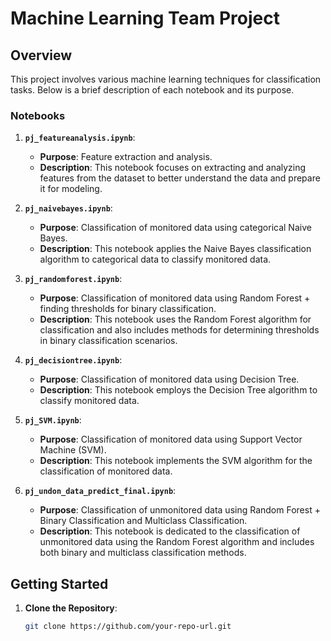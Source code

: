 # Machine Learning Team Project

## Overview

This project involves various machine learning techniques for classification tasks. Below is a brief description of each notebook and its purpose.

### Notebooks

1. **`pj_featureanalysis.ipynb`**: 
   - **Purpose**: Feature extraction and analysis.
   - **Description**: This notebook focuses on extracting and analyzing features from the dataset to better understand the data and prepare it for modeling.

2. **`pj_naivebayes.ipynb`**: 
   - **Purpose**: Classification of monitored data using categorical Naive Bayes.
   - **Description**: This notebook applies the Naive Bayes classification algorithm to categorical data to classify monitored data.

3. **`pj_randomforest.ipynb`**: 
   - **Purpose**: Classification of monitored data using Random Forest + finding thresholds for binary classification.
   - **Description**: This notebook uses the Random Forest algorithm for classification and also includes methods for determining thresholds in binary classification scenarios.

4. **`pj_decisiontree.ipynb`**: 
   - **Purpose**: Classification of monitored data using Decision Tree.
   - **Description**: This notebook employs the Decision Tree algorithm to classify monitored data.

5. **`pj_SVM.ipynb`**: 
   - **Purpose**: Classification of monitored data using Support Vector Machine (SVM).
   - **Description**: This notebook implements the SVM algorithm for the classification of monitored data.

6. **`pj_undon_data_predict_final.ipynb`**: 
   - **Purpose**: Classification of unmonitored data using Random Forest + Binary Classification and Multiclass Classification.
   - **Description**: This notebook is dedicated to the classification of unmonitored data using the Random Forest algorithm and includes both binary and multiclass classification methods.

## Getting Started

1. **Clone the Repository**:
   ```bash
   git clone https://github.com/your-repo-url.git
